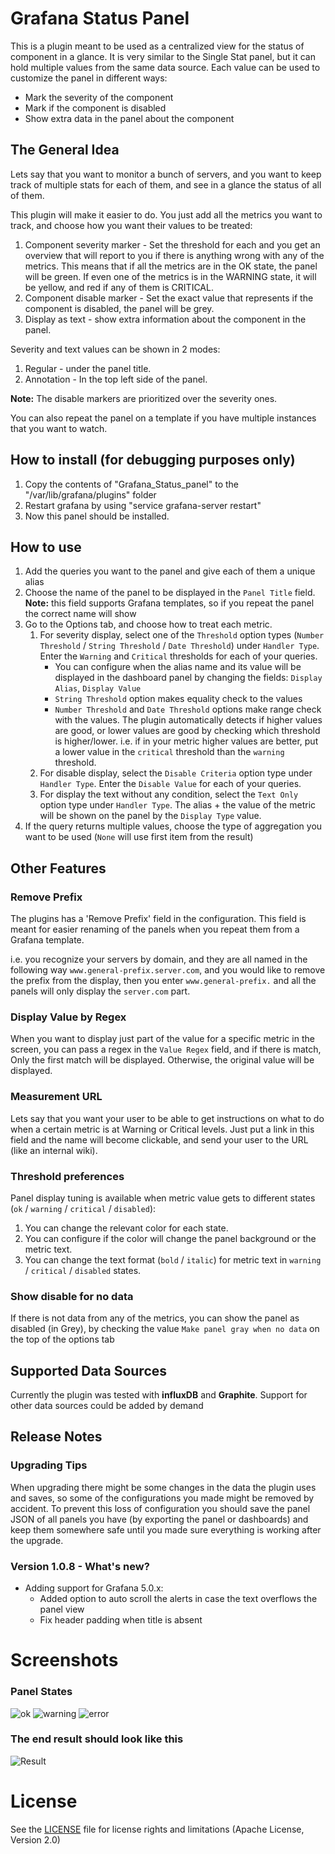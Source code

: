 # Grafana Status Panel

This is a plugin meant to be used as a centralized view for the status of component in a glance.
It is very similar to the Single Stat panel, but it can hold multiple values from the same data source.
Each value can be used to customize the panel in different ways: 

* Mark the severity of the component
* Mark if the component is disabled
* Show extra data in the panel about the component  

## The General Idea
Lets say that you want to monitor a bunch of servers, and you want to keep track of multiple stats for each of them, and see in a glance the status of all of them.

This plugin will make it easier to do. You just add all the metrics you want to track, and choose how you want their values to be treated:

1. Component severity marker - Set the threshold for each and you get an overview that will report to you if there is anything wrong with any of the metrics. This means that if all the metrics are in the OK state, the panel will be green. If even one of the metrics is in the WARNING state, it will be yellow, and red if any of them is CRITICAL.
2. Component disable marker - Set the exact value that represents if the component is disabled, the panel will be grey.
3. Display as text - show extra information about the component in the panel.

Severity and text values can be shown in 2 modes:

1. Regular - under the panel title.
2. Annotation - In the top left side of the panel.

**Note:** The disable markers are prioritized over the severity ones. 

You can also repeat the panel on a template if you have multiple instances that you want to watch.

## How to install (for debugging purposes only)

1. Copy the contents of "Grafana_Status_panel" to the "/var/lib/grafana/plugins" folder
2. Restart grafana by using "service grafana-server restart"
3. Now this panel should be installed.

## How to use

1. Add the queries you want to the panel and give each of them a unique alias
2. Choose the name of the panel to be displayed in the `Panel Title` field.
  **Note:** this field supports Grafana templates, so if you repeat the panel the correct name will show
3. Go to the Options tab, and choose how to treat each metric. 
	1. For severity display, select one of the `Threshold` option types (`Number Threshold` / `String Threshold` / `Date Threshold`) under `Handler Type`. Enter the `Warning` and `Critical` thresholds for each of your queries.
		* You can configure when the alias name and its value will be displayed in the dashboard panel by changing the fields: `Display Alias`, `Display Value`
		* `String Threshold` option makes equality check to the values
		* `Number Threshold` and `Date Threshold` options make range check with the values. The plugin automatically detects if higher values are good, or lower values are good by checking which threshold is higher/lower. i.e. if in your metric higher values are better, put a lower value in the `critical` threshold than the `warning` threshold.
	2. For disable display, select the `Disable Criteria` option type under `Handler Type`. Enter the `Disable Value` for each of your queries.
	3. For display the text without any condition, select the `Text Only` option type under `Handler Type`. The alias + the value of the metric will be shown on the panel by the `Display Type` value.
4. If the query returns multiple values, choose the type of aggregation you want to be used (`None` will use first item from the result)

## Other Features

### Remove Prefix

The plugins has a 'Remove Prefix' field in the configuration. This field is meant for easier renaming of the panels when you repeat them from a Grafana template.

i.e. you recognize your servers by domain, and they are all named in the following way `www.general-prefix.server.com`, and you would like to remove the prefix from the display, then you enter `www.general-prefix.` and all the panels will only display the `server.com` part.

### Display Value by Regex

When you want to display just part of the value for a specific metric in the screen, you can pass a regex in the `Value Regex` field, and if there is match, Only the first match will be displayed. Otherwise, the original value will be displayed.

### Measurement URL

Lets say that you want your user to be able to get instructions on what to do when a certain metric is at Warning or Critical levels. Just put a link in this field and the name will become clickable, and send your user to the URL (like an internal wiki).

### Threshold preferences

Panel display tuning is available when metric value gets to different states (`ok` / `warning` / `critical` / `disabled`):

1. You can change the relevant color for each state.
2. You can configure if the color will change the panel background or the metric text.
3. You can change the text format (`bold` / `italic`) for metric text in `warning` / `critical` / `disabled` states.

### Show disable for no data

If there is not data from any of the metrics, you can show the panel as disabled (in Grey), by checking the value `Make panel gray when no data` on the top of the options tab
## Supported Data Sources
Currently the plugin was tested with **influxDB** and **Graphite**. Support for other data sources could be added by demand

## Release Notes

### Upgrading Tips

When upgrading there might be some changes in the data the plugin uses and saves, so some of the configurations you made might be removed by accident.
To prevent this loss of configuration you should save the panel JSON of all panels you have (by exporting the panel or dashboards) and keep them somewhere safe until you made sure everything is working after the upgrade.

### Version 1.0.8 - What's new?

* Adding support for Grafana 5.0.x:
    - Added option to auto scroll the alerts in case the text overflows the panel view
	- Fix header padding when title is absent

# Screenshots

### Panel States

![ok](https://github.com/Vonage/Grafana_Status_panel/blob/develop/src/img/ok.png?raw=true)
![warning](https://github.com/Vonage/Grafana_Status_panel/blob/develop/src/img/warning.png?raw=true)
![error](https://github.com/Vonage/Grafana_Status_panel/blob/develop/src/img/error.png?raw=true)

### The end result should look like this

![Result](https://github.com/Vonage/Grafana_Status_panel/blob/develop/src/img/environment_snapshot.png?raw=true)

# License

See the [LICENSE](https://github.com/Vonage/Grafana_Status_panel/blob/master/LICENSE.txt) file for license rights and limitations (Apache License, Version 2.0)

